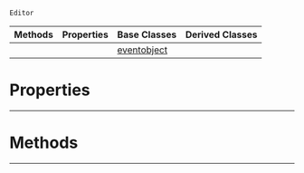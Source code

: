  `Editor`

|Methods|Properties|Base Classes|Derived Classes|
|---|---|---|---|
| | |[eventobject](https://github.com/ArendDanielek/ZeroDocsTest/blob/master/code_reference/class_reference/eventobject.markdown)| |


 #  Properties


---  
 #  Methods


---  
 
  
  
  
  
  
  
  

 